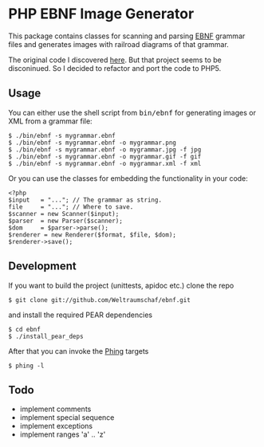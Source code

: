 PHP EBNF Image Generator
========================

This package contains classes for scanning and parsing [EBNF][1]
grammar files and generates images with railroad diagrams of
that grammar.

The original code I discovered [here][2]. But that project seems
to be disconinued. So I decided to refactor and port the code
to PHP5.

Usage
-----

You can either use the shell script from <kbd>bin/ebnf</kbd> for
generating images or XML from a grammar file:

    $ ./bin/ebnf -s mygrammar.ebnf
    $ ./bin/ebnf -s mygrammar.ebnf -o mygrammar.png
    $ ./bin/ebnf -s mygrammar.ebnf -o mygrammar.jpg -f jpg
    $ ./bin/ebnf -s mygrammar.ebnf -o mygrammar.gif -f gif
    $ ./bin/ebnf -s mygrammar.ebnf -o mygrammar.xml -f xml

Or you can use the classes for embedding the functionality in your code:

    <?php
    $input   = "..."; // The grammar as string.
    file     = "..."; // Where to save.
    $scanner = new Scanner($input);
    $parser  = new Parser($scanner);
    $dom     = $parser->parse();
    $renderer = new Renderer($format, $file, $dom);
    $renderer->save();

Development
-----------

If you want to build the project (unittests, apidoc etc.) clone the repo

    $ git clone git://github.com/Weltraumschaf/ebnf.git

and install the required PEAR dependencies

    $ cd ebnf
    $ ./install_pear_deps

After that you can invoke the [Phing][3] targets

    $ phing -l

Todo
----
- implement comments
- implement special sequence
- implement exceptions
- implement ranges 'a' .. 'z'

[1]: http://en.wikipedia.org/wiki/Extended_Backus%E2%80%93Naur_Form
[2]: http://karmin.ch/ebnf/index
[3]: http://www.phing.info/